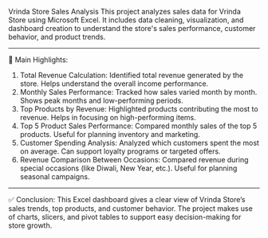 Vrinda Store Sales Analysis 
This project analyzes sales data for Vrinda Store using Microsoft Excel. It includes data cleaning, visualization, and dashboard creation to understand the store's sales performance, customer behavior, and product trends.
________________________________________
🔹 Main Highlights:
1.	Total Revenue Calculation:
	Identified total revenue generated by the store.
	Helps understand the overall income performance.
2.	Monthly Sales Performance:
	Tracked how sales varied month by month.
	Shows peak months and low-performing periods.
3.	Top Products by Revenue:
	Highlighted products contributing the most to revenue.
	Helps in focusing on high-performing items.
4.	Top 5 Product Sales Performance:
	Compared monthly sales of the top 5 products.
	Useful for planning inventory and marketing.
5.	Customer Spending Analysis:
	Analyzed which customers spent the most on average.
	Can support loyalty programs or targeted offers.
6.	Revenue Comparison Between Occasions:
	Compared revenue during special occasions (like Diwali, New Year, etc.).
	Useful for planning seasonal campaigns.
________________________________________
✅ Conclusion:
This Excel dashboard gives a clear view of Vrinda Store’s sales trends, top products, and customer behavior. The project makes use of charts, slicers, and pivot tables to support easy decision-making for store growth.


